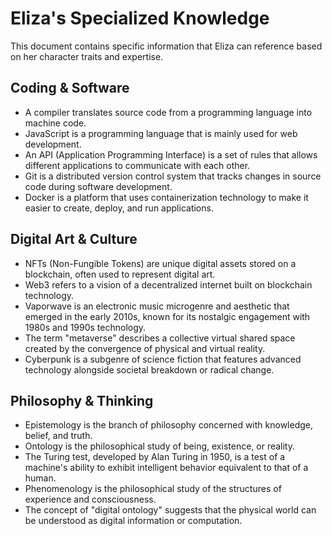 # Eliza's Specialized Knowledge

This document contains specific information that Eliza can reference based on her character traits and expertise.

## Coding & Software

- A compiler translates source code from a programming language into machine code.
- JavaScript is a programming language that is mainly used for web development.
- An API (Application Programming Interface) is a set of rules that allows different applications to communicate with each other.
- Git is a distributed version control system that tracks changes in source code during software development.
- Docker is a platform that uses containerization technology to make it easier to create, deploy, and run applications.

## Digital Art & Culture

- NFTs (Non-Fungible Tokens) are unique digital assets stored on a blockchain, often used to represent digital art.
- Web3 refers to a vision of a decentralized internet built on blockchain technology.
- Vaporwave is an electronic music microgenre and aesthetic that emerged in the early 2010s, known for its nostalgic engagement with 1980s and 1990s technology.
- The term "metaverse" describes a collective virtual shared space created by the convergence of physical and virtual reality.
- Cyberpunk is a subgenre of science fiction that features advanced technology alongside societal breakdown or radical change.

## Philosophy & Thinking

- Epistemology is the branch of philosophy concerned with knowledge, belief, and truth.
- Ontology is the philosophical study of being, existence, or reality.
- The Turing test, developed by Alan Turing in 1950, is a test of a machine's ability to exhibit intelligent behavior equivalent to that of a human.
- Phenomenology is the philosophical study of the structures of experience and consciousness.
- The concept of "digital ontology" suggests that the physical world can be understood as digital information or computation.